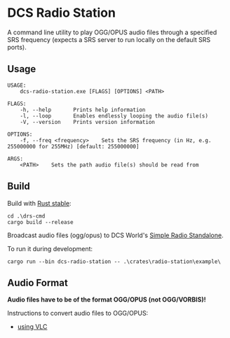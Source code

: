 # DCS Radio Station

A command line utility to play OGG/OPUS audio files through a specified SRS frequency (expects a SRS server to run locally on the default SRS ports).

## Usage

```
USAGE:
    dcs-radio-station.exe [FLAGS] [OPTIONS] <PATH>

FLAGS:
    -h, --help       Prints help information
    -l, --loop       Enables endlessly looping the audio file(s)
    -V, --version    Prints version information

OPTIONS:
    -f, --freq <frequency>    Sets the SRS frequency (in Hz, e.g. 255000000 for 255MHz) [default: 255000000]

ARGS:
    <PATH>    Sets the path audio file(s) should be read from
```

## Build

Build with [Rust stable](https://rustup.rs/):

```
cd .\drs-cmd
cargo build --release
```

Broadcast audio files (ogg/opus) to DCS World's [Simple Radio Standalone](https://github.com/ciribob/DCS-SimpleRadioStandalone).

To run it during development:

```
cargo run --bin dcs-radio-station -- .\crates\radio-station\example\
```

## Audio Format

**Audio files have to be of the format OGG/OPUS (not OGG/VORBIS)!**

Instructions to convert audio files to OGG/OPUS:
- [using VLC](./docs/convert-with-vlc.md)

